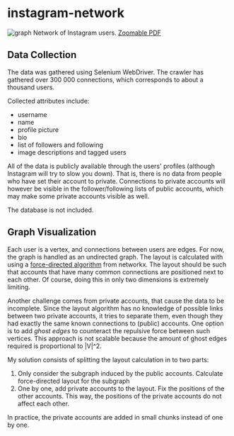 # instagram-network

![graph](/graphs/example.png)
Network of Instagram users. [Zoomable PDF](https://github.com/Kuivausrumpusoolo/instagram-network/blob/master/graphs/force_directed10.pdf)

## Data Collection
The data was gathered using Selenium WebDriver. The crawler has gathered over 300 000 connections, which corresponds to about a thousand users.

Collected attributes include:<ul>
<li>username</li>
<li>name</li>
<li>profile picture</li>
<li>bio</li>
<li>list of followers and following</li>
<li>image descriptions and tagged users</li>
</ul>

All of the data is publicly available through the users' profiles (although Instagram will try to slow you down). That is, there is no data from people who have set their account to private. Connections to private accounts will however be visible in the follower/following lists of public accounts, which may make some private accounts visible as well. 

The database is not included. 

## Graph Visualization
Each user is a vertex, and connections between users are edges. For now, the graph is handled as an undirected graph. The layout is calculated with using a [force-directed algorithm](https://networkx.org/documentation/stable/reference/generated/networkx.drawing.layout.spring_layout.html#networkx.drawing.layout.spring_layout) from networkx. The layout should be such that accounts that have many common connections are positioned next to each other. Of course, doing this in only two dimensions is extremely limiting. 

Another challenge comes from private accounts, that cause the data to be incomplete. Since the layout algorithm has no knowledge of possible links between two private accounts, it tries to separate them, even though they had exactly the same known connections to (public) accounts. One option is to add *ghost edges* to counteract the repulsive force between such vertices. This approach is not scalable because the amount of ghost edges required is proportional to |V|^2. 

My solution consists of splitting the layout calculation in to two parts: <ol>
  <li>Only consider the subgraph induced by the public accounts. Calculate force-directed layout for the subgraph</li>
  <li>One by one, add private accounts to the layout. Fix the positions of the other accounts. This way, the positions of the private accounts do not affect each other. </li>
</ol>
In practice, the private accounts are added in small chunks instead of one by one.
